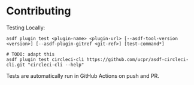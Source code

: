 # Contributing

Testing Locally:

```shell
asdf plugin test <plugin-name> <plugin-url> [--asdf-tool-version <version>] [--asdf-plugin-gitref <git-ref>] [test-command*]

# TODO: adapt this
asdf plugin test circleci-cli https://github.com/ucpr/asdf-circleci-cli.git "circleci-cli --help"
```

Tests are automatically run in GitHub Actions on push and PR.
